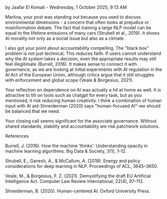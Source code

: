 by Jaafar El Komati - Wednesday, 1 October 2025, 9:13 AM

Martina, your post was standing out because you used to discuss environmental dimensions - a concern that often looks at prejudice or misinformation debate. The fact that training a large NLP model can be equal to the lifetime emissions of many cars (Strubell et al., 2019). It shows AI morality not only as a social issue but also as a climate.

I also got your point about accountability compelling. The "black box" problem is not just technical; This reduces faith. If users cannot understand why the AI ​​system takes a decision, even the appropriate results may still feel illegitimate (Burrell, 2016). It makes sense to connect it with governance, as we are looking at initial experiments with AI regulation in the AI ​​Act of the European Union, although critics argue that it still struggles with enforcement and global scope (Veale & Borgesius, 2021).

Your reflection on dependence on AI was actually a hit at home as well. It is attractive to tilt on tools such as chatgpt for every task, but as you mentioned, it risk reducing human creativity. I think a combination of human input with AI aid-Shneiderman (2020) says "human-focused AI"-we should be balanced that we need.

Your closing call seems significant for the associate governance. Without shared standards, stability and accountability are risk patchwork solutions.


References

Burrell, J. (2016). How the machine ‘thinks’: Understanding opacity in machine learning algorithms. Big Data & Society, 3(1), 1–12.

Strubell, E., Ganesh, A., & McCallum, A. (2019). Energy and policy considerations for deep learning in NLP. Proceedings of ACL, 3645–3650.

Veale, M., & Borgesius, F. Z. (2021). Demystifying the draft EU Artificial Intelligence Act. Computer Law Review International, 22(4), 97–112.

Shneiderman, B. (2020). Human-centered AI. Oxford University Press.
